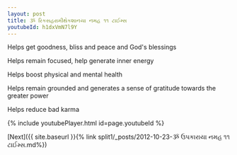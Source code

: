 ```yaml
---
layout: post
title: ૐ રિકસહરામીથેકશાનયા નમહ ૧૧ ટાઈમ્સ
youtubeId: h1dxVmN7l9Y
---
```

 
 
Helps get goodness, bliss and peace and God's blessings
 
Helps remain focused, help generate inner energy 
 
Helps boost physical and mental health 
 
Helps remain grounded and generates a sense of gratitude towards the greater power 
 
Helps reduce bad karma
 
 
 
 


{% include youtubePlayer.html id=page.youtubeId %}
 
[Next]({{ site.baseurl }}{% link  split1/_posts/2012-10-23-ૐ ઉપકારાયા નમહ ૧૧ ટાઈમ્સ.md%})
 
